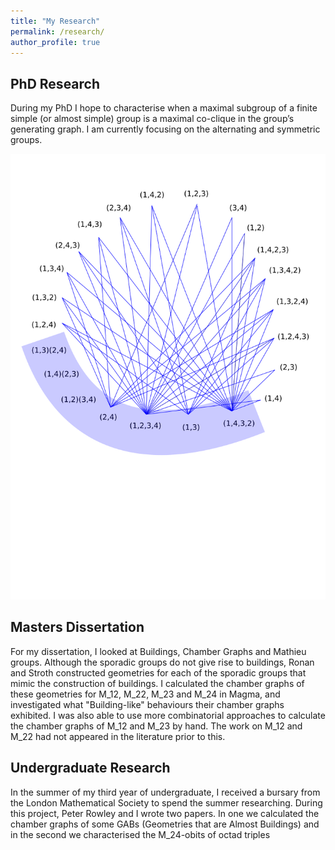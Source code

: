 ```yaml
---
title: "My Research"
permalink: /research/
author_profile: true
---
```


## PhD Research
During my PhD I hope to characterise when a maximal subgroup of a finite simple (or almost simple) group is a maximal co-clique in the group’s generating graph. I am currently focusing on the alternating and symmetric groups.

<img src="images/VV.png" alt="hi" class="inline"/>

## Masters Dissertation
For my dissertation, I looked at Buildings, Chamber Graphs and Mathieu groups.
Although the sporadic groups do not give rise to buildings, Ronan and Stroth constructed geometries for each of the sporadic groups that mimic the construction of buildings. I calculated the chamber graphs of these geometries for M_12, M_22, M_23 and M_24 in Magma, and investigated what "Building-like" behaviours their chamber graphs exhibited. 
I was also able to use more combinatorial approaches to calculate the chamber graphs of M_12 and M_23 by hand.
The work on M_12 and M_22 had not appeared in the literature prior to this.

## Undergraduate Research
In the summer of my third year of undergraduate, I received a bursary from the London Mathematical Society to spend the summer researching. During this project, Peter Rowley and I wrote two papers. In one we calculated the chamber graphs of some GABs (Geometries that are Almost Buildings) and in the second we characterised the M_24-obits of octad triples
